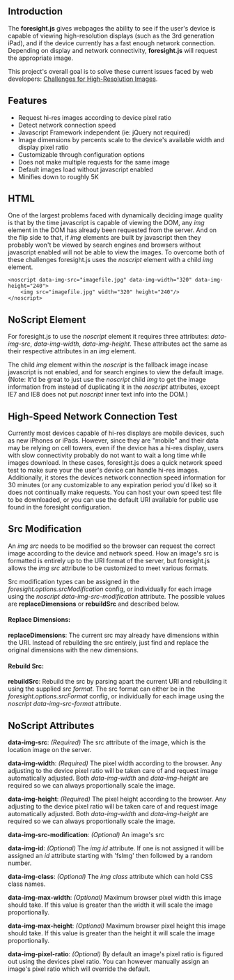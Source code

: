 ## Introduction
The __foresight.js__ gives webpages the ability to see if the user's device is capable of viewing high-resolution displays (such as the 3rd generation iPad), and if the device currently has a fast enough network connection. Depending on display and network connectivity, __foresight.js__ will request the appropriate image.

This project's overall goal is to solve these current issues faced by web developers: [Challenges for High-Resolution Images](//github.com/adamdbradley/foresight.js/wiki/Challenges-for-High-Resolution-Images).



## Features
* Request hi-res images according to device pixel ratio
* Detect network connection speed
* Javascript Framework independent (ie: jQuery not required)
* Image dimensions by percents scale to the device's available width and display pixel ratio
* Customizable through configuration options
* Does not make multiple requests for the same image
* Default images load without javascript enabled
* Minifies down to roughly 5K



## HTML
One of the largest problems faced with dynamically deciding image quality is that by the time javascript is capable of viewing the DOM, any _img_ element in the DOM has already been requested from the server. And on the flip side to that, if _img_ elements are built by javascript then they probably won't be viewed by search engines and browsers without javascript enabled will not be able to view the images. To overcome both of these challenges foresight.js uses the _noscript_ element with a child _img_ element.

    <noscript data-img-src="imagefile.jpg" data-img-width="320" data-img-height="240">
        <img src="imagefile.jpg" width="320" height="240"/>
    </noscript>



## NoScript Element
For foresight.js to use the _noscript_ element it requires three attributes: _data-img-src_,  _data-img-width_,  _data-img-height_. These attributes act the same as their respective attributes in an _img_ element.

The child _img_ element within the _noscript_ is the fallback image incase javascript is not enabled, and for search engines to view the default image. (Note: It'd be great to just use the _noscript_ child _img_ to get the image information from instead of duplicating it in the _noscript_ attributes, except IE7 and IE8 does not put _noscript_ inner text info into the DOM.)



## High-Speed Network Connection Test
Currently most devices capable of hi-res displays are mobile devices, such as new iPhones or iPads. However, since they are "mobile" and their data may be relying on cell towers, even if the device has a hi-res display,  users with slow connectivity probably do not want to wait a long time while images download. In these cases, foresight.js does a quick network speed test to make sure your the user's device can handle hi-res images. Additionally, it stores the devices network connection speed information for 30 minutes (or any customizable to any expiration period you'd like) so it does not continually make requests. You can host your own speed test file to be downloaded, or you can use the default URI available for public use found in the foresight configuration.



## Src Modification
An _img src_ needs to be modified so the browser can request the correct image according to the device and network speed. How an image's src is formatted is entirely up to the URI format of the server, but foresight.js allows the _img src_ attribute to be customized to meet various formats.

Src modification types can be assigned in the _foresight.options.srcModification_ config, or individually for each image using the _noscript data-img-src-modification_ attribute. The possible values are __replaceDimensions__ or __rebuildSrc__ and described below.

#### Replace Dimensions:
__replaceDimensions__: The current src may already have dimensions within the URI. Instead of rebuilding the src entirely, just find and replace the original dimensions with the new dimensions. 

#### Rebuild Src:
__rebuildSrc__: Rebuild the src by parsing apart the current URI and rebuilding it using the supplied _src format_. The src format can either be in the _foresight.options.srcFormat_ config, or individually for each image using the _noscript data-img-src-format_ attribute.



## NoScript Attributes
__data-img-src__: _(Required)_ The src attribute of the image, which is the location image on the server.

__data-img-width__: _(Required)_ The pixel width according to the browser. Any adjusting to the device pixel ratio will be taken care of and request image automatically adjusted. Both _data-img-width_ and _data-img-height_ are required so we can always proportionally scale the image.

__data-img-height__: _(Required)_ The pixel height according to the browser. Any adjusting to the device pixel ratio will be taken care of and request image automatically adjusted. Both _data-img-width_ and _data-img-height_ are required so we can always proportionally scale the image.

__data-img-src-modification__: _(Optional)_ An image's src 

__data-img-id__: _(Optional)_ The _img id_ attribute. If one is not assigned it will be assigned an _id_ attribute starting with 'fsImg' then followed by a random number.

__data-img-class__: _(Optional)_ The _img class_ attribute which can hold CSS class names.

__data-img-max-width__: _(Optional)_ Maximum browser pixel width this image should take. If this value is greater than the width it will scale the image proportionally.

__data-img-max-height__: _(Optional)_ Maximum browser pixel height this image should take. If this value is greater than the height it will scale the image proportionally.

__data-img-pixel-ratio__: _(Optional)_ By default an image's pixel ratio is figured out using the devices pixel ratio. You can however manually assign an image's pixel ratio which will override the default.

